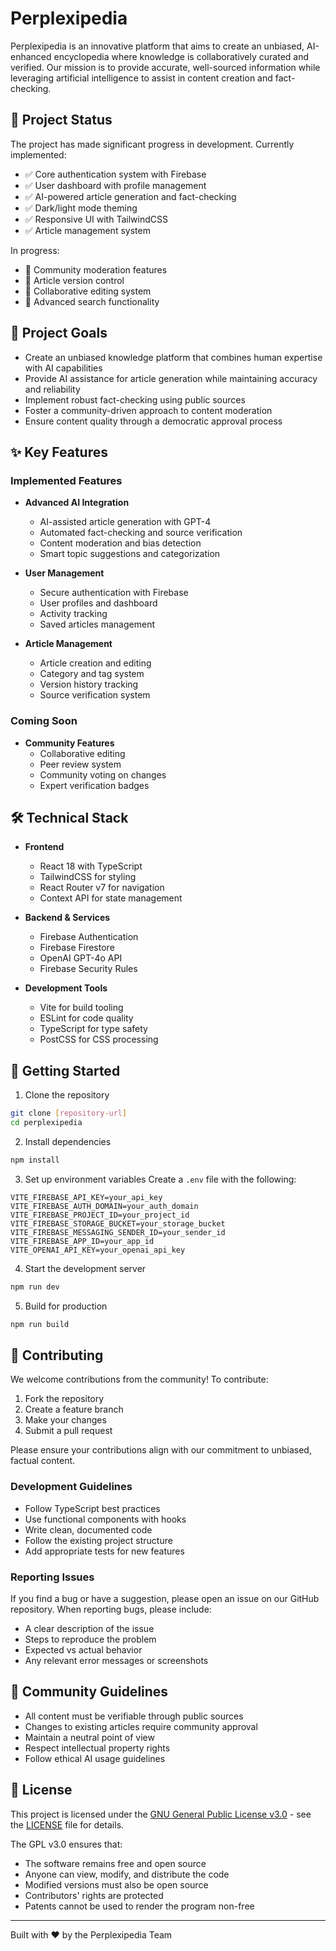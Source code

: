 # Perplexipedia

Perplexipedia is an innovative platform that aims to create an unbiased, AI-enhanced encyclopedia where knowledge is collaboratively curated and verified. Our mission is to provide accurate, well-sourced information while leveraging artificial intelligence to assist in content creation and fact-checking.

## 🌟 Project Status

The project has made significant progress in development. Currently implemented:
- ✅ Core authentication system with Firebase
- ✅ User dashboard with profile management
- ✅ AI-powered article generation and fact-checking
- ✅ Dark/light mode theming
- ✅ Responsive UI with TailwindCSS
- ✅ Article management system

In progress:
- 🚧 Community moderation features
- 🚧 Article version control
- 🚧 Collaborative editing system
- 🚧 Advanced search functionality

## 🎯 Project Goals

- Create an unbiased knowledge platform that combines human expertise with AI capabilities
- Provide AI assistance for article generation while maintaining accuracy and reliability
- Implement robust fact-checking using public sources
- Foster a community-driven approach to content moderation
- Ensure content quality through a democratic approval process

## ✨ Key Features

### Implemented Features
- **Advanced AI Integration**
  - AI-assisted article generation with GPT-4
  - Automated fact-checking and source verification
  - Content moderation and bias detection
  - Smart topic suggestions and categorization

- **User Management**
  - Secure authentication with Firebase
  - User profiles and dashboard
  - Activity tracking
  - Saved articles management

- **Article Management**
  - Article creation and editing
  - Category and tag system
  - Version history tracking
  - Source verification system

### Coming Soon
- **Community Features**
  - Collaborative editing
  - Peer review system
  - Community voting on changes
  - Expert verification badges

## 🛠️ Technical Stack

- **Frontend**
  - React 18 with TypeScript
  - TailwindCSS for styling
  - React Router v7 for navigation
  - Context API for state management

- **Backend & Services**
  - Firebase Authentication
  - Firebase Firestore
  - OpenAI GPT-4o API
  - Firebase Security Rules

- **Development Tools**
  - Vite for build tooling
  - ESLint for code quality
  - TypeScript for type safety
  - PostCSS for CSS processing

## 🚀 Getting Started

1. Clone the repository
```bash
git clone [repository-url]
cd perplexipedia
```

2. Install dependencies
```bash
npm install
```

3. Set up environment variables
Create a `.env` file with the following:
```
VITE_FIREBASE_API_KEY=your_api_key
VITE_FIREBASE_AUTH_DOMAIN=your_auth_domain
VITE_FIREBASE_PROJECT_ID=your_project_id
VITE_FIREBASE_STORAGE_BUCKET=your_storage_bucket
VITE_FIREBASE_MESSAGING_SENDER_ID=your_sender_id
VITE_FIREBASE_APP_ID=your_app_id
VITE_OPENAI_API_KEY=your_openai_api_key
```

4. Start the development server
```bash
npm run dev
```

5. Build for production
```bash
npm run build
```

## 🤝 Contributing

We welcome contributions from the community! To contribute:

1. Fork the repository
2. Create a feature branch
3. Make your changes
4. Submit a pull request

Please ensure your contributions align with our commitment to unbiased, factual content.

### Development Guidelines
- Follow TypeScript best practices
- Use functional components with hooks
- Write clean, documented code
- Follow the existing project structure
- Add appropriate tests for new features

### Reporting Issues
If you find a bug or have a suggestion, please open an issue on our GitHub repository. When reporting bugs, please include:
- A clear description of the issue
- Steps to reproduce the problem
- Expected vs actual behavior
- Any relevant error messages or screenshots

## 📜 Community Guidelines

- All content must be verifiable through public sources
- Changes to existing articles require community approval
- Maintain a neutral point of view
- Respect intellectual property rights
- Follow ethical AI usage guidelines

## 📝 License

This project is licensed under the [GNU General Public License v3.0](https://www.gnu.org/licenses/gpl-3.0.en.html) - see the [LICENSE](LICENSE) file for details.

The GPL v3.0 ensures that:
- The software remains free and open source
- Anyone can view, modify, and distribute the code
- Modified versions must also be open source
- Contributors' rights are protected
- Patents cannot be used to render the program non-free

---

Built with ❤️ by the Perplexipedia Team
